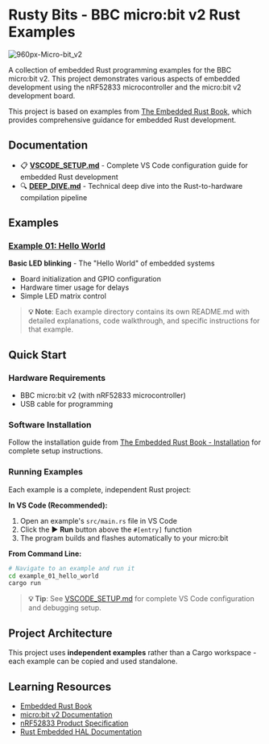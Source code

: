 # Rusty Bits - BBC micro:bit v2 Rust Examples

![960px-Micro-bit_v2](https://github.com/user-attachments/assets/ce0fe5b0-dc15-4ad8-a31c-e2cbbe288afc)

A collection of embedded Rust programming examples for the BBC micro:bit v2. This project demonstrates various aspects of embedded development using the nRF52833 microcontroller and the micro:bit v2 development board.

This project is based on examples from [The Embedded Rust Book](https://docs.rust-embedded.org/book/), which provides comprehensive guidance for embedded Rust development.

## Documentation

- 📋 **[VSCODE_SETUP.md](VSCODE_SETUP.md)** - Complete VS Code configuration guide for embedded Rust development
- 🔍 **[DEEP_DIVE.md](DEEP_DIVE.md)** - Technical deep dive into the Rust-to-hardware compilation pipeline

## Examples

### [Example 01: Hello World](example_01_hello_world/)
**Basic LED blinking** - The "Hello World" of embedded systems
- Board initialization and GPIO configuration  
- Hardware timer usage for delays
- Simple LED matrix control

> **💡 Note**: Each example directory contains its own README.md with detailed explanations, code walkthrough, and specific instructions for that example.


<!-- Future examples will be added here -->
<!-- ### Example 02: Button Input
**Reading button presses** - Handling user input
- GPIO input configuration
- Interrupt handling
- Button debouncing

**Run with:** `cargo run --bin example_02_buttons`
-->

## Quick Start

### Hardware Requirements
- BBC micro:bit v2 (with nRF52833 microcontroller)
- USB cable for programming

### Software Installation
Follow the installation guide from [The Embedded Rust Book - Installation](https://docs.rust-embedded.org/book/intro/install.html) for complete setup instructions.

### Running Examples
Each example is a complete, independent Rust project:

**In VS Code (Recommended):**
1. Open an example's `src/main.rs` file in VS Code
2. Click the ▶️ **Run** button above the `#[entry]` function
3. The program builds and flashes automatically to your micro:bit

**From Command Line:**
```bash
# Navigate to an example and run it
cd example_01_hello_world
cargo run
```

> **💡 Tip**: See [VSCODE_SETUP.md](VSCODE_SETUP.md) for complete VS Code configuration and debugging setup.

## Project Architecture

This project uses **independent examples** rather than a Cargo workspace - each example can be copied and used standalone.

## Learning Resources

- [Embedded Rust Book](https://docs.rust-embedded.org/book/)
- [micro:bit v2 Documentation](https://tech.microbit.org/hardware/)
- [nRF52833 Product Specification](https://infocenter.nordicsemi.com/topic/ps_nrf52833/keyfeatures_html5.html)
- [Rust Embedded HAL Documentation](https://docs.rs/embedded-hal/)
